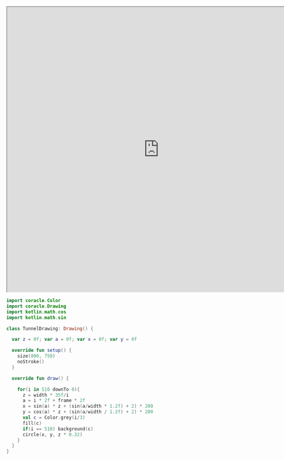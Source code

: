 <iframe 				
src="https://orllewin.github.io/coracle/drawings/experiments/tunnel/"
width="800"
height="750"
scrolling="no"></iframe>

```kotlin
import coracle.Color
import coracle.Drawing
import kotlin.math.cos
import kotlin.math.sin

class TunnelDrawing: Drawing() {

  var z = 0f; var a = 0f; var x = 0f; var y = 0f

  override fun setup() {
    size(800, 750)
    noStroke()
  }

  override fun draw() {

    for(i in 510 downTo 0){
      z = width * 35f/i
      a = i * 2f + frame * 2f
      x = sin(a) * z + (sin(a/width * 1.2f) + 2) * 200
      y = cos(a) * z + (sin(a/width / 1.2f) + 2) * 200
      val c = Color.grey(i/3)
      fill(c)
      if(i == 510) background(c)
      circle(x, y, z * 0.32)
    }
  }
}
  
```

